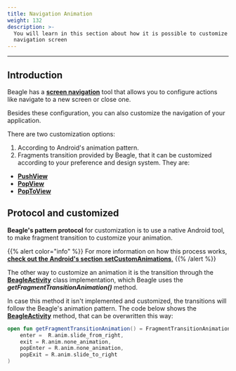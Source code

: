 ```yaml
---
title: Navigation Animation
weight: 132
description: >-
  You will learn in this section about how it is possible to customize Beagle's
  navigation screen
---
```


---

## Introduction

Beagle has a [**screen navigation**](/home/resources/screen-navigation) tool that allows you to configure actions like navigate to a new screen or close one.

Besides these configuration, you can also customize the navigation of your application.

There are two customization options:

1. According to Android's animation pattern.
2. Fragments transition provided by Beagle, that it can be customized according to your preference and design system. They are:

- [**PushView**](/home/api/actions/navigate/pushview)
- [**PopView**](/home/api/actions/navigate/popview)
- [**PopToView**](/home/api/actions/navigate/poptoview)

## Protocol and customized

**Beagle's pattern protocol** for customization is to use a native Android tool, to make fragment transition to customize your animation.

{{% alert color="info" %}}
For more information on how this process works, [**check out the Android's section** **setCustomAnimations**.](https://developer.android.com/reference/android/app/FragmentTransaction#setCustomAnimations%28int,%20int,%20int,%20int%29)
{{% /alert %}}

The other way to customize an animation it is the transition through the [**BeagleActivity**](/home/get-started/creating-a-project-from-scratch/) class implementation, which Beagle uses the _**getFragmentTransitionAnimation\(\)**_ method.

In case this method it isn't implemented and customized, the transitions will follow the Beagle's animation pattern. The code below shows the [**BeagleActivity**](/home/get-started/creating-a-project-from-scratch/) method, that can be overwritten this way:

```kotlin
open fun getFragmentTransitionAnimation() = FragmentTransitionAnimation(
    enter =  R.anim.slide_from_right,
    exit = R.anim.none_animation,
    popEnter = R.anim.none_animation,
    popExit = R.anim.slide_to_right
)
```
